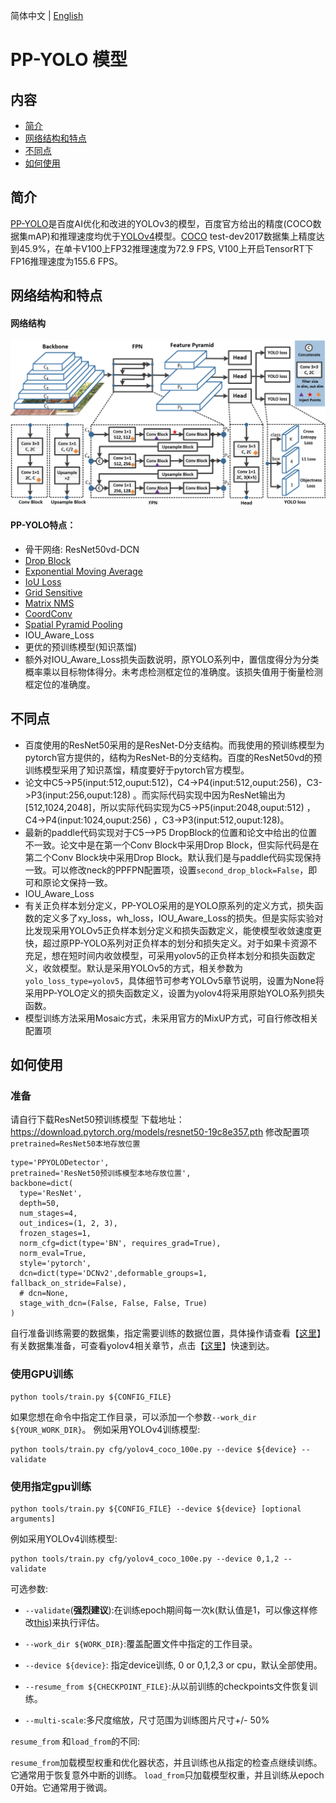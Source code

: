简体中文 | [English](pp-yolo.md)

# PP-YOLO 模型

## 内容
- [简介](#简介)
- [网络结构和特点](#网络结构和特点)
- [不同点](#不同点)
- [如何使用](#如何使用)

## 简介

[PP-YOLO](https://arxiv.org/abs/2007.12099)是百度AI优化和改进的YOLOv3的模型，百度官方给出的精度(COCO数据集mAP)和推理速度均优于[YOLOv4](https://arxiv.org/abs/2004.10934)模型。[COCO](http://cocodataset.org) test-dev2017数据集上精度达到45.9%，在单卡V100上FP32推理速度为72.9 FPS, V100上开启TensorRT下FP16推理速度为155.6 FPS。
## 网络结构和特点
#### 网络结构
<div align="center">
  <img src="./images/pp-yolo.png" />
</div>

#### PP-YOLO特点：
- 骨干网络: ResNet50vd-DCN
- [Drop Block](https://arxiv.org/abs/1810.12890)
- [Exponential Moving Average](https://www.investopedia.com/terms/e/ema.asp)
- [IoU Loss](https://arxiv.org/pdf/1902.09630.pdf)
- [Grid Sensitive](https://arxiv.org/abs/2004.10934)
- [Matrix NMS](https://arxiv.org/pdf/2003.10152.pdf)
- [CoordConv](https://arxiv.org/abs/1807.03247)
- [Spatial Pyramid Pooling](https://arxiv.org/abs/1406.4729)
- IOU_Aware_Loss
- 更优的预训练模型(知识蒸馏)
- 额外对IOU_Aware_Loss损失函数说明，原YOLO系列中，置信度得分为分类概率乘以目标物体得分。未考虑检测框定位的准确度。该损失值用于衡量检测框定位的准确度。

## 不同点
- 百度使用的ResNet50采用的是ResNet-D分支结构。而我使用的预训练模型为pytorch官方提供的，结构为ResNet-B的分支结构。百度的ResNet50vd的预训练模型采用了知识蒸馏，精度要好于pytorch官方模型。
- 论文中C5->P5(input:512,ouput:512)，C4->P4(input:512,ouput:256)，C3->P3(input:256,ouput:128)  。而实际代码实现中因为ResNet输出为[512,1024,2048]，所以实际代码实现为C5->P5(input:2048,ouput:512) ，C4->P4(input:1024,ouput:256)  ，C3->P3(input:512,ouput:128)。  
- 最新的paddle代码实现对于C5-->P5 DropBlock的位置和论文中给出的位置不一致。论文中是在第一个Conv Block中采用Drop Block，但实际代码是在第二个Conv Block块中采用Drop Block。默认我们是与paddle代码实现保持一致。可以修改neck的PPFPN配置项，设置`second_drop_block=False`，即可和原论文保持一致。
- IOU_Aware_Loss
- 有关正负样本划分定义，PP-YOLO采用的是YOLO原系列的定义方式，损失函数的定义多了xy_loss，wh_loss，IOU_Aware_Loss的损失。但是实际实验对比发现采用YOLOv5正负样本划分定义和损失函数定义，能使模型收敛速度更快，超过原PP-YOLO系列对正负样本的划分和损失定义。对于如果卡资源不充足，想在短时间内收敛模型，可采用yolov5的正负样本划分和损失函数定义，收敛模型。默认是采用YOLOv5的方式，相关参数为`yolo_loss_type=yolov5`，具体细节可参考YOLOv5章节说明，设置为None将采用PP-YOLO定义的损失函数定义，设置为yolov4将采用原始YOLO系列损失函数。
- 模型训练方法采用Mosaic方式，未采用官方的MixUP方式，可自行修改相关配置项

## 如何使用

### 准备
请自行下载ResNet50预训练模型
下载地址：https://download.pytorch.org/models/resnet50-19c8e357.pth
修改配置项`pretrained=ResNet50本地存放位置`
```shell
type='PPYOLODetector',  
pretrained='ResNet50预训练模型本地存放位置',  
backbone=dict(  
  type='ResNet',  
  depth=50,  
  num_stages=4,  
  out_indices=(1, 2, 3),  
  frozen_stages=1,  
  norm_cfg=dict(type='BN', requires_grad=True),  
  norm_eval=True,  
  style='pytorch',  
  dcn=dict(type='DCNv2',deformable_groups=1, fallback_on_stride=False),  
  # dcn=None,  
  stage_with_dcn=(False, False, False, True)  
)
```
自行准备训练需要的数据集，指定需要训练的数据位置，具体操作请查看【[这里](INSTALL_cn.md)】有关数据集准备，可查看yolov4相关章节，点击【[这里](yolov4_cn.md)】快速到达。


### 使用GPU训练
```shell
python tools/train.py ${CONFIG_FILE}
```
如果您想在命令中指定工作目录，可以添加一个参数`--work_dir ${YOUR_WORK_DIR}`。
例如采用YOLOv4训练模型:
```shell
python tools/train.py cfg/yolov4_coco_100e.py --device ${device} --validate
```

### 使用指定gpu训练

```shell
python tools/train.py ${CONFIG_FILE} --device ${device} [optional arguments]
```
例如采用YOLOv4训练模型:
```shell
python tools/train.py cfg/yolov4_coco_100e.py --device 0,1,2 --validate
```

可选参数:

- `--validate`(**强烈建议**):在训练epoch期间每一次k(默认值是1，可以像这样修改[this](../cfg/yolov4_coco_gpu.py#L138))来执行评估。

- `--work_dir ${WORK_DIR}`:覆盖配置文件中指定的工作目录。
- `--device ${device}`: 指定device训练, 0 or 0,1,2,3 or cpu，默认全部使用。

- `--resume_from ${CHECKPOINT_FILE}`:从以前训练的checkpoints文件恢复训练。
- `--multi-scale`:多尺度缩放，尺寸范围为训练图片尺寸+/- 50%

`resume_from` 和`load_from`的不同:

`resume_from`加载模型权重和优化器状态，并且训练也从指定的检查点继续训练。它通常用于恢复意外中断的训练。
`load_from`只加载模型权重，并且训练从epoch 0开始。它通常用于微调。



